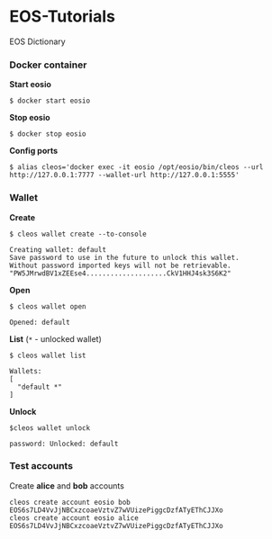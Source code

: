 # EOS-Tutorials
EOS Dictionary

### Docker container

**Start eosio**
```
$ docker start eosio
```

**Stop eosio**
```
$ docker stop eosio
```

**Config ports**
```
$ alias cleos='docker exec -it eosio /opt/eosio/bin/cleos --url http://127.0.0.1:7777 --wallet-url http://127.0.0.1:5555'
```

### Wallet

**Create**
```
$ cleos wallet create --to-console

Creating wallet: default
Save password to use in the future to unlock this wallet.
Without password imported keys will not be retrievable.
"PW5JMrwdBV1xZEEse4....................CkV1HHJ4sk3S6K2"
```

**Open**
```
$ cleos wallet open

Opened: default
```

**List** (```*``` - unlocked wallet)
```
$ cleos wallet list

Wallets:
[
  "default *"
]
```

**Unlock**
```
$cleos wallet unlock

password: Unlocked: default
```

### Test accounts

Create **alice** and **bob** accounts
```
cleos create account eosio bob EOS6s7LD4VvJjNBCxzcoaeVztvZ7wVUizePiggcDzfATyEThCJJXo 
cleos create account eosio alice EOS6s7LD4VvJjNBCxzcoaeVztvZ7wVUizePiggcDzfATyEThCJJXo
```
